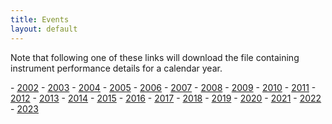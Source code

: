 ```yaml
---
title: Events
layout: default
---
```

<p>Note that following one of these links will download the file containing 
   instrument performance details for a calendar year.</p>
 - <a href="mst_events_2002.yaml">2002</a>
 - <a href="mst_events_2003.yaml">2003</a>
 - <a href="mst_events_2004.yaml">2004</a>
 - <a href="mst_events_2005.yaml">2005</a>
 - <a href="mst_events_2006.yaml">2006</a>
 - <a href="mst_events_2007.yaml">2007</a>
 - <a href="mst_events_2008.yaml">2008</a>
 - <a href="mst_events_2009.yaml">2009</a>
 - <a href="mst_events_2010.yaml">2010</a>
 - <a href="mst_events_2011.yaml">2011</a>
 - <a href="mst_events_2012.yaml">2012</a>
 - <a href="mst_events_2013.yaml">2013</a>
 - <a href="mst_events_2014.yaml">2014</a>
 - <a href="mst_events_2015.yaml">2015</a>
 - <a href="mst_events_2016.yaml">2016</a>
 - <a href="mst_events_2017.yaml">2017</a>
 - <a href="mst_events_2018.yaml">2018</a>
 - <a href="mst_events_2019.yaml">2019</a>
 - <a href="mst_events_2020.yaml">2020</a>
 - <a href="mst_events_2021.yaml">2021</a>
 - <a href="mst_events_2022.yaml">2022</a>
 - <a href="mst_events_2023.yaml">2023</a>
